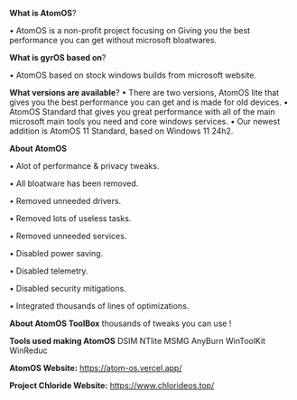 
**What is AtomOS**?

• AtomOS is a non-profit project focusing on 
Giving you the best performance you can get without microsoft bloatwares.

**What is gyrOS based on**?

• AtomOS based on stock windows builds from 
microsoft website.

**What versions are available**?
• There are two versions, AtomOS lite that gives you the best performance 
you can get and is made for old devices. 
• AtomOS Standard that gives you great performance with all of the main 
microsoft main tools you need and core windows services.
• Our newest addition is AtomOS 11 Standard, based on Windows 11 24h2.




**About AtomOS**

• Alot of performance & privacy tweaks.


• All bloatware has been removed.


• Removed unneeded drivers.


• Removed lots of useless tasks.


• Removed unneeded services.


• Disabled power saving.


• Disabled telemetry.


• Disabled security mitigations.


• Integrated thousands of lines of optimizations.



**About AtomOS ToolBox**
thousands of tweaks you can use !






**Tools used making AtomOS**
DSIM
NTlite
MSMG
AnyBurn
WinToolKit
WinReduc


**AtomOS Website:**
https://atom-os.vercel.app/

**Project Chloride Website:**
https://www.chlorideos.top/

